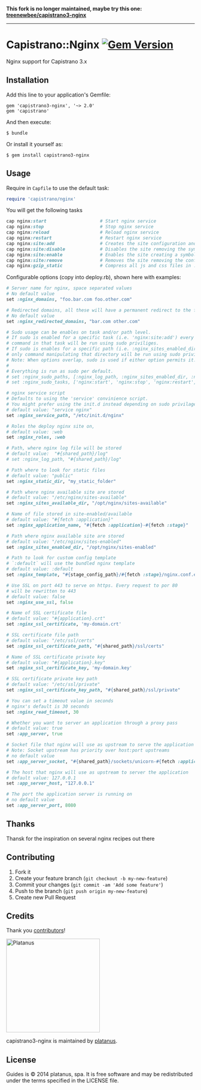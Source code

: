 **This fork is no longer maintained, maybe try this one: [treenewbee/capistrano3-nginx](https://github.com/treenewbee/capistrano3-nginx)**

---

# Capistrano::Nginx [![Gem Version](https://badge.fury.io/rb/capistrano3-nginx.svg)](http://badge.fury.io/rb/capistrano3-nginx)

Nginx support for Capistrano 3.x

## Installation

Add this line to your application's Gemfile:

    gem 'capistrano3-nginx', '~> 2.0'
    gem 'capistrano'

And then execute:

    $ bundle

Or install it yourself as:

    $ gem install capistrano3-nginx

## Usage

Require in `Capfile` to use the default task:

```ruby
require 'capistrano/nginx'
```

You will get the following tasks

```ruby
cap nginx:start                    # Start nginx service
cap nginx:stop                     # Stop nginx service
cap nginx:reload                   # Reload nginx service
cap nginx:restart                  # Restart nginx service
cap nginx:site:add                 # Creates the site configuration and upload it to the available folder
cap nginx:site:disable             # Disables the site removing the symbolic link located in the enabled folder
cap nginx:site:enable              # Enables the site creating a symbolic link into the enabled folder
cap nginx:site:remove              # Removes the site removing the configuration file from the available folder
cap nginx:gzip_static              # Compress all js and css files in :nginx_static_dir with gzip
```

Configurable options (copy into deploy.rb), shown here with examples:

```ruby
# Server name for nginx, space separated values
# No default value
set :nginx_domains, "foo.bar.com foo.other.com"

# Redirected domains, all these will have a permanent redirect to the first of :nginx_domains
# No default value
set :nginx_redirected_domains, "bar.com other.com"

# Sudo usage can be enables on task and/or path level.
# If sudo is enabled for a specific task (i.e. 'nginx:site:add') every
# command in that task will be run using sudo priviliges.
# If sudo is enables for a specific path (i.e. :nginx_sites_enabled_dir)
# only command manipulating that directory will be run using sudo privileges.
# Note: When options overlap, sudo is used if either option permits it.
#
# Everything is run as sudo per default.
# set :nginx_sudo_paths, [:nginx_log_path, :nginx_sites_enabled_dir, :nginx_sites_available_dir]
# set :nginx_sudo_tasks, ['nginx:start', 'nginx:stop', 'nginx:restart', 'nginx:reload', 'nginx:configtest', 'nginx:site:add', 'nginx:site:disable', 'nginx:site:enable', 'nginx:site:remove' ]

# nginx service script
# Defaults to using the 'service' convinience script.
# You might prefer using the init.d instead depending on sudo privilages.
# default value: "service nginx"
set :nginx_service_path, "/etc/init.d/nginx"

# Roles the deploy nginx site on,
# default value: :web
set :nginx_roles, :web

# Path, where nginx log file will be stored
# default value:  "#{shared_path}/log"
# set :nginx_log_path, "#{shared_path}/log"

# Path where to look for static files
# default value: "public"
set :nginx_static_dir, "my_static_folder"

# Path where nginx available site are stored
# default value: "/etc/nginx/sites-available"
set :nginx_sites_available_dir, "/opt/nginx/sites-available"

# Name of file stored in site-enabled/available
# default value: "#{fetch :application}"
set :nginx_application_name, "#{fetch :application}-#{fetch :stage}"

# Path where nginx available site are stored
# default value: "/etc/nginx/sites-enabled"
set :nginx_sites_enabled_dir, "/opt/nginx/sites-enabled"

# Path to look for custom config template
# `:default` will use the bundled nginx template
# default value: :default
set :nginx_template, "#{stage_config_path}/#{fetch :stage}/nginx.conf.erb"

# Use SSL on port 443 to serve on https. Every request to por 80
# will be rewritten to 443
# default value: false
set :nginx_use_ssl, false

# Name of SSL certificate file
# default value: "#{application}.crt"
set :nginx_ssl_certificate, 'my-domain.crt'

# SSL certificate file path
# default value: "/etc/ssl/certs"
set :nginx_ssl_certificate_path, "#{shared_path}/ssl/certs"

# Name of SSL certificate private key
# default value: "#{application}.key"
set :nginx_ssl_certificate_key, 'my-domain.key'

# SSL certificate private key path
# default value: "/etc/ssl/private"
set :nginx_ssl_certificate_key_path, "#{shared_path}/ssl/private"

# You can set a timeout value in seconds
# nginx's default is 30 seconds
set :nginx_read_timeout, 30

# Whether you want to server an application through a proxy pass
# default value: true
set :app_server, true

# Socket file that nginx will use as upstream to serve the application
# Note: Socket upstream has priority over host:port upstreams
# no default value
set :app_server_socket, "#{shared_path}/sockets/unicorn-#{fetch :application}.sock"

# The host that nginx will use as upstream to server the application
# default value: 127.0.0.1
set :app_server_host, "127.0.0.1"

# The port the application server is running on
# no default value
set :app_server_port, 8080
```

## Thanks
Thansk for the inspiration on several nginx recipes out there

## Contributing

1. Fork it
2. Create your feature branch (`git checkout -b my-new-feature`)
3. Commit your changes (`git commit -am 'Add some feature'`)
4. Push to the branch (`git push origin my-new-feature`)
5. Create new Pull Request

## Credits

Thank you [contributors](https://github.com/platanus/guides/graphs/contributors)!

<img src="http://platan.us/gravatar_with_text.png" alt="Platanus" width="250"/>

capistrano3-nginx is maintained by [platanus](http://platan.us).

## License

Guides is © 2014 platanus, spa. It is free software and may be redistributed under the terms specified in the LICENSE file.
